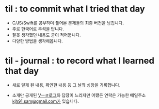 # til : to commit what I tried that day
- C/JS/Swift를 공부하며 풀어본 문제들의 최종 버전을 남깁니다.
- 주로 한국어로 주석을 답니다.
- 잘못 생각했던 내용도 굳이 적어둡니다.
- 다양한 방법을 생각해봅니다.

# til - journal : to record what I learned that day
- 새로 알게 된 내용, 확인한 내용 등 그 날의 성장을 기록합니다.

- 소개만 공개된 [Vㅡㄹ로그](https://velog.io/@kjh91-sam/about)와 답장이 느리지만 어쨌든 연락은 가능한 메일주소 kjh91.sam@gmail.com가 있습니다.
